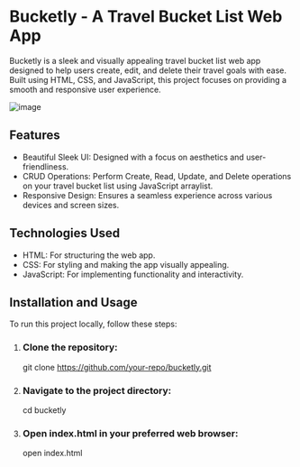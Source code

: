 # Bucketly - A Travel Bucket List Web App
Bucketly is a sleek and visually appealing travel bucket list web app designed to help users create, edit, and delete their travel goals with ease. Built using HTML, CSS, and JavaScript, this project focuses on providing a smooth and responsive user experience.

![image](https://github.com/user-attachments/assets/d603a9a6-65cd-42e0-b822-e35210c53fe3)


## Features
* Beautiful Sleek UI: Designed with a focus on aesthetics and user-friendliness.
* CRUD Operations: Perform Create, Read, Update, and Delete operations on your travel bucket list using JavaScript arraylist.
* Responsive Design: Ensures a seamless experience across various devices and screen sizes.


## Technologies Used
* HTML: For structuring the web app.
* CSS: For styling and making the app visually appealing.
* JavaScript: For implementing functionality and interactivity.


## Installation and Usage
To run this project locally, follow these steps:

1) ### Clone the repository:
   git clone https://github.com/your-repo/bucketly.git

2) ### Navigate to the project directory:
   cd bucketly

2) ### Open index.html in your preferred web browser:
   open index.html
   
